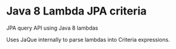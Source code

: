 # Java 8 Lambda JPA criteria 
JPA query API using Java 8 lambdas

Uses JaQue internally to parse lambdas into Criteria expressions.

